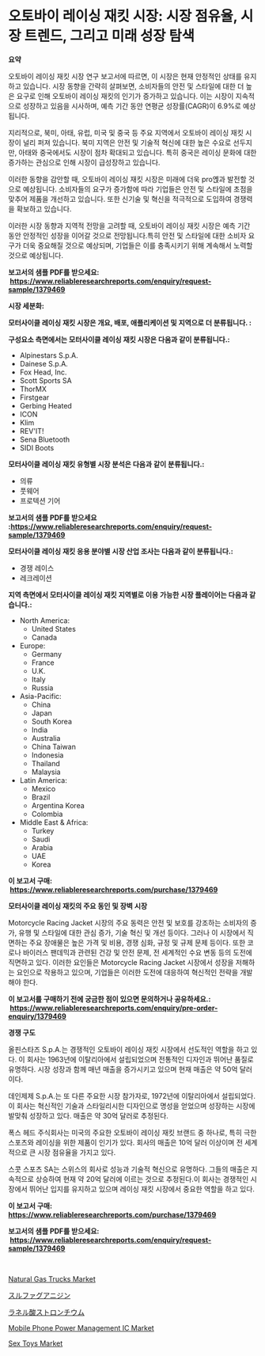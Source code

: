 <p><h1>오토바이 레이싱 재킷 시장: 시장 점유율, 시장 트렌드, 그리고 미래 성장 탐색</h1></p><p><strong>요약</strong></p>
<p><p>오토바이 레이싱 재킷 시장 연구 보고서에 따르면, 이 시장은 현재 안정적인 상태를 유지하고 있습니다. 시장 동향을 간략히 살펴보면, 소비자들의 안전 및 스타일에 대한 더 높은 요구로 인해 오토바이 레이싱 재킷의 인기가 증가하고 있습니다. 이는 시장이 지속적으로 성장하고 있음을 시사하며, 예측 기간 동안 연평균 성장률(CAGR)이 6.9%로 예상됩니다.</p><p>지리적으로, 북미, 아태, 유럽, 미국 및 중국 등 주요 지역에서 오토바이 레이싱 재킷 시장이 널리 퍼져 있습니다. 북미 지역은 안전 및 기술적 혁신에 대한 높은 수요로 선두지만, 아태와 중국에서도 시장이 점차 확대되고 있습니다. 특히 중국은 레이싱 문화에 대한 증가하는 관심으로 인해 시장이 급성장하고 있습니다.</p><p>이러한 동향을 감안할 때, 오토바이 레이싱 재킷 시장은 미래에 더욱 pro옍과 발전할 것으로 예상됩니다. 소비자들의 요구가 증가함에 따라 기업들은 안전 및 스타일에 초점을 맞추어 제품을 개선하고 있습니다. 또한 신기술 및 혁신을 적극적으로 도입하여 경쟁력을 확보하고 있습니다.</p><p>이러한 시장 동향과 지역적 전망을 고려할 때, 오토바이 레이싱 재킷 시장은 예측 기간 동안 안정적인 성장을 이어갈 것으로 전망됩니다.특히 안전 및 스타일에 대한 소비자 요구가 더욱 중요해질 것으로 예상되며, 기업들은 이를 충족시키기 위해 계속해서 노력할 것으로 예상됩니다.</p></p>
<p><strong>보고서의 샘플 PDF를 받으세요: &nbsp;<a href="https://www.reliableresearchreports.com/enquiry/request-sample/1379469">https://www.reliableresearchreports.com/enquiry/request-sample/1379469</a></strong></p>
<p><strong>시장 세분화:</strong></p>
<p><strong> 모터사이클 레이싱 재킷 시장은 개요, 배포, 애플리케이션 및 지역으로 더 분류됩니다. :</strong></p>
<p><strong>구성요소 측면에서는 모터사이클 레이싱 재킷 시장은 다음과 같이 분류됩니다.:</strong></p>
<p><ul><li>Alpinestars S.p.A.</li><li>Dainese S.p.A.</li><li>Fox Head, Inc.</li><li>Scott Sports SA</li><li>ThorMX</li><li>Firstgear</li><li>Gerbing Heated</li><li>ICON</li><li>Klim</li><li>REV'IT!</li><li>Sena Bluetooth</li><li>SIDI Boots</li></ul></p>
<p><strong> 모터사이클 레이싱 재킷 유형별 시장 분석은 다음과 같이 분류됩니다.:</strong></p>
<p><ul><li>의류</li><li>풋웨어</li><li>프로텍션 기어</li></ul></p>
<p><strong>보고서의 샘플 PDF를 받으세요 :<a href="https://www.reliableresearchreports.com/enquiry/request-sample/1379469">https://www.reliableresearchreports.com/enquiry/request-sample/1379469</a></strong></p>
<p><strong> 모터사이클 레이싱 재킷 응용 분야별 시장 산업 조사는 다음과 같이 분류됩니다.:</strong></p>
<p><ul><li>경쟁 레이스</li><li>레크레이션</li></ul></p>
<p><strong>지역 측면에서 모터사이클 레이싱 재킷 지역별로 이용 가능한 시장 플레이어는 다음과 같습니다.:</strong></p>
<p><ul>
    <li>
        North America:
        <ul>
            <li>United States</li>
            <li>Canada</li>
        </ul>
    </li>
    <li>
        Europe:
        <ul>
            <li>Germany</li>
            <li>France</li>
            <li>U.K.</li>
            <li>Italy</li>
            <li>Russia</li>
        </ul>
    </li>
    <li>
        Asia-Pacific:
        <ul>
            <li>China</li>
            <li>Japan</li>
            <li>South Korea</li>
            <li>India</li>
            <li>Australia</li>
            <li>China Taiwan</li>
            <li>Indonesia</li>
            <li>Thailand</li>
            <li>Malaysia</li>
        </ul>
    </li>
    <li>
        Latin America:
        <ul>
            <li>Mexico</li>
            <li>Brazil</li>
            <li>Argentina Korea</li>
            <li>Colombia</li>
        </ul>
    </li>
    <li>
        Middle East & Africa:
        <ul>
            <li>Turkey</li>
            <li>Saudi</li>
            <li>Arabia</li>
            <li>UAE</li>
            <li>Korea</li>
        </ul>
    </li>
    </ul></p>
<p><strong>이 보고서 구매: &nbsp;<a href="https://www.reliableresearchreports.com/purchase/1379469">https://www.reliableresearchreports.com/purchase/1379469</a></strong></p>
<p><strong>모터사이클 레이싱 재킷의 주요 동인 및 장벽 시장</strong></p>
<p><p>Motorcycle Racing Jacket 시장의 주요 동력은 안전 및 보호를 강조하는 소비자의 증가, 유행 및 스타일에 대한 관심 증가, 기술 혁신 및 개선 등이다. 그러나 이 시장에서 직면하는 주요 장애물은 높은 가격 및 비용, 경쟁 심화, 규정 및 규제 문제 등이다. 또한 코로나 바이러스 팬데믹과 관련된 건강 및 안전 문제, 전 세계적인 수요 변동 등의 도전에 직면하고 있다. 이러한 요인들은 Motorcycle Racing Jacket 시장에서 성장을 저해하는 요인으로 작용하고 있으며, 기업들은 이러한 도전에 대응하여 혁신적인 전략을 개발해야 한다.</p></p>
<p><strong>이 보고서를 구매하기 전에 궁금한 점이 있으면 문의하거나 공유하세요.: &nbsp;<a href="https://www.reliableresearchreports.com/enquiry/pre-order-enquiry/1379469">https://www.reliableresearchreports.com/enquiry/pre-order-enquiry/1379469</a></strong></p>
<p><strong>경쟁 구도</strong></p>
<p><p>올핀스타즈 S.p.A.는 경쟁적인 오토바이 레이싱 재킷 시장에서 선도적인 역할을 하고 있다. 이 회사는 1963년에 이탈리아에서 설립되었으며 전통적인 디자인과 뛰어난 품질로 유명하다. 시장 성장과 함께 매년 매출을 증가시키고 있으며 현재 매출은 약 50억 달러이다.</p><p>데인제제 S.p.A.는 또 다른 주요한 시장 참가자로, 1972년에 이탈리아에서 설립되었다. 이 회사는 혁신적인 기술과 스타일리시한 디자인으로 명성을 얻었으며 성장하는 시장에 발맞춰 성장하고 있다. 매출은 약 30억 달러로 추정된다.</p><p>폭스 헤드 주식회사는 미국의 주요한 오토바이 레이싱 재킷 브랜드 중 하나로, 특히 극한 스포츠와 레이싱을 위한 제품이 인기가 있다. 회사의 매출은 10억 달러 이상이며 전 세계적으로 큰 시장 점유율을 가지고 있다.</p><p>스콧 스포츠 SA는 스위스의 회사로 성능과 기술적 혁신으로 유명하다. 그들의 매출은 지속적으로 상승하여 현재 약 20억 달러에 이르는 것으로 추정된다.이 회사는 경쟁적인 시장에서 뛰어난 입지를 유지하고 있으며 레이싱 재킷 시장에서 중요한 역할을 하고 있다.</p></p>
<p><strong>이 보고서 구매: &nbsp; <a href="https://www.reliableresearchreports.com/purchase/1379469">https://www.reliableresearchreports.com/purchase/1379469</a></strong></p>
<p><strong>보고서의 샘플 PDF를 받으세요: &nbsp;<a href="https://www.reliableresearchreports.com/enquiry/request-sample/1379469">https://www.reliableresearchreports.com/enquiry/request-sample/1379469</a></strong><strong></strong></p>
<p>&nbsp;</p>
<p><p><a href="https://invited-way-688.notion.site/Natural-Gas-Trucks-Market-A-Comprehensive-Report-of-its-Market-Share-Growth-Trends-2024-2031-31d34c8cdbce40b99f3f60dff4d04f29">Natural Gas Trucks Market</a></p><p><a href="https://medium.com/@jazminjones30/%E3%82%B9%E3%83%AB%E3%83%95%E3%82%A1%E3%82%B0%E3%82%A2%E3%83%8B%E3%82%B8%E3%83%B3%E5%B8%82%E5%A0%B4-2031%E5%B9%B4%E3%81%BE%E3%81%A7%E3%81%AE%E3%83%88%E3%83%AC%E3%83%B3%E3%83%89-%E4%BA%88%E6%B8%AC-%E7%AB%B6%E4%BA%89%E5%88%86%E6%9E%90-0e3f53cf0f93">スルファグアニジン</a></p><p><a href="https://medium.com/@jazminjones30/%E3%82%B9%E3%83%88%E3%83%AD%E3%83%B3%E3%83%81%E3%82%A6%E3%83%A0%E3%83%A9%E3%83%8D%E3%83%A9%E3%83%BC%E3%83%88%E5%B8%82%E5%A0%B4%E3%82%B7%E3%82%A7%E3%82%A2%E3%81%AE%E9%80%B2%E5%8C%96%E3%81%A8%E5%B8%82%E5%A0%B4%E6%88%90%E9%95%B7%E3%83%88%E3%83%AC%E3%83%B3%E3%83%892024%E5%B9%B4%E3%81%8B%E3%82%892031%E5%B9%B4%E3%81%BE%E3%81%A7-27efc3b3874a">ラネル酸ストロンチウム</a></p><p><a href="https://view.publitas.com/reportprime-1/mobile-phone-power-management-ic-market-centers-on-aspects-such-as-market-growth-market-share-market-opportunity-and-projected-forecasts-spanning-from-2024-to-2031/">Mobile Phone Power Management IC Market</a></p><p><a href="https://github.com/angelajermaine/Market-Research-Report-List-2/blob/main/sex-toys-market.md">Sex Toys Market</a></p></p>